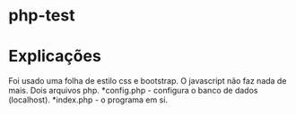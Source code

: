# php-test

# Explicações
Foi usado uma folha de estilo css e bootstrap.
O javascript não faz nada de mais.
Dois arquivos php.
*config.php - configura o banco de dados (localhost).
*index.php - o programa em si.
